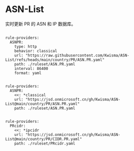 
# ASN-List

实时更新 PR 的 ASN 和 IP 数据库。

<pre><code class="language-javascript">
rule-providers:
  ASNPR:
    type: http
    behavior: classical
    url: "https://raw.githubusercontent.com/Kwisma/ASN-List/refs/heads/main/country/PR/ASN.PR.yaml"
    path: ./ruleset/ASN.PR.yaml
    interval: 86400
    format: yaml
</code></pre>

<pre><code class="language-javascript">
rule-providers:
  ASNPR:
    <<: *classical
    url: "https://jsd.onmicrosoft.cn/gh/Kwisma/ASN-List@main/country/PR/ASN.PR.yaml"
    path: ./ruleset/ASN.PR.yaml
</code></pre>

<pre><code class="language-javascript">
rule-providers:
  PRcidr:
    <<: *ipcidr
    url: "https://jsd.onmicrosoft.cn/gh/Kwisma/ASN-List@main/country/PR/CIDR.PR.yaml"
    path: ./ruleset/PRcidr.yaml
</code></pre>